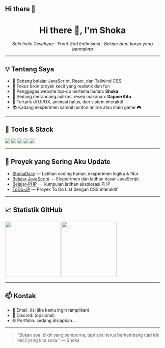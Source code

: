 ## Hi there 👋
<h1 align="center">Hi there 👋, I'm Shoka</h1>

<p align="center">
  <em>Solo Indie Developer · Front-End Enthusiast · Belajar buat karya yang bermakna</em>
</p>

---

## 💡 Tentang Saya

- 🌱 Sedang belajar JavaScript, React, dan Tailwind CSS
- 🎯 Fokus bikin proyek kecil yang realistik dan fun
- 🌊 Penggagas website top-up bertema lautan: **Shoka**
- 🍳 Sedang merancang aplikasi resep makanan: **DapoerKita**
- 👀 Tertarik di UI/UX, animasi halus, dan sistem interaktif
- 📚 Kadang eksperimen sambil nonton anime atau main game 🎮

---

## 🔨 Tools & Stack

<p align="left">
  <img src="https://img.shields.io/badge/HTML-E34F26?style=for-the-badge&logo=html5&logoColor=white" />
  <img src="https://img.shields.io/badge/CSS-1572B6?style=for-the-badge&logo=css3&logoColor=white" />
  <img src="https://img.shields.io/badge/Tailwind-06B6D4?style=for-the-badge&logo=tailwindcss&logoColor=white" />
  <img src="https://img.shields.io/badge/JavaScript-F7DF1E?style=for-the-badge&logo=javascript&logoColor=black" />
  <img src="https://img.shields.io/badge/PHP-777BB4?style=for-the-badge&logo=php&logoColor=white" />
</p>

---

## 📌 Proyek yang Sering Aku Update

- [ShokaDaily](https://github.com/ShokaDev/ShokaDaily) — Latihan coding harian, eksperimen logika & fitur
- [Belajar-JavaScript](https://github.com/ShokaDev/Belajar-JavaScript) — Eksperimen dan latihan dasar JavaScript
- [Belajar-PHP](https://github.com/ShokaDev/Belajar-PHP) — Kumpulan latihan eksplorasi PHP
- [ToDo-JP](https://github.com/ShokaDev/ToDo-JP) — Proyek To Do List dengan CSS interaktif

---

## 📈 Statistik GitHub

<p align="left">
  <img src="https://github-readme-stats.vercel.app/api?username=ShokaDev&show_icons=true&theme=tokyonight" height="180px"/>
  <img src="https://github-readme-stats.vercel.app/api/top-langs/?username=ShokaDev&layout=compact&theme=tokyonight" height="180px"/>
</p>

---

## 📫 Kontak

- 📧 Email: (isi jika kamu ingin tampilkan)
- 💬 Discord: (opsional)
- 🌐 Portfolio: sedang disiapkan...

---

> “Bukan soal bikin yang sempurna, tapi soal terus berkembang dari ide kecil yang kita suka.” — Shoka

